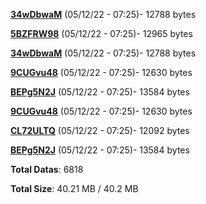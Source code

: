 [**34wDbwaM**](/data/34wDbwaM.txt) (05/12/22 - 07:25)- 12788 bytes

[**5BZFRW98**](/data/5BZFRW98.txt) (05/12/22 - 07:25)- 12965 bytes

[**34wDbwaM**](/data/34wDbwaM.txt) (05/12/22 - 07:25)- 12788 bytes

[**9CUGvu48**](/data/9CUGvu48.txt) (05/12/22 - 07:25)- 12630 bytes

[**BEPg5N2J**](/data/BEPg5N2J.txt) (05/12/22 - 07:25)- 13584 bytes

[**9CUGvu48**](/data/9CUGvu48.txt) (05/12/22 - 07:25)- 12630 bytes

[**CL72ULTQ**](/data/CL72ULTQ.txt) (05/12/22 - 07:25)- 12092 bytes

[**BEPg5N2J**](/data/BEPg5N2J.txt) (05/12/22 - 07:25)- 13584 bytes

**Total Datas**: 6818

**Total Size**: 40.21 MB / 40.2 MB